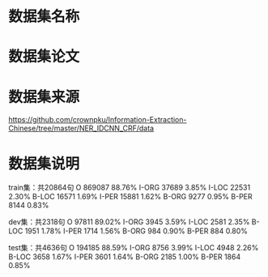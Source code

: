 # 数据集名称
# 数据集论文
# 数据集来源
https://github.com/crownpku/Information-Extraction-Chinese/tree/master/NER_IDCNN_CRF/data

# 数据集说明
train集：共20864句
O        869087      88.76%
I-ORG     37689       3.85%
I-LOC     22531       2.30%
B-LOC     16571       1.69%
I-PER     15881       1.62%
B-ORG      9277       0.95%
B-PER      8144       0.83%

dev集：共2318句
O        97811       89.02%
I-ORG     3945        3.59%
I-LOC     2581        2.35%
B-LOC     1951        1.78%
I-PER     1714        1.56%
B-ORG      984        0.90%
B-PER      884        0.80%

test集：共4636句
O        194185      88.59%
I-ORG      8756       3.99%
I-LOC      4948       2.26%
B-LOC      3658       1.67%
I-PER      3601       1.64%
B-ORG      2185       1.00%
B-PER      1864       0.85%



